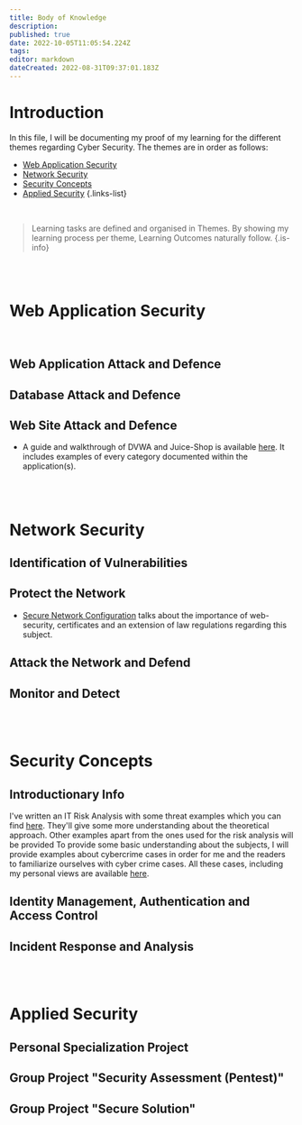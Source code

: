 ```yaml
---
title: Body of Knowledge
description: 
published: true
date: 2022-10-05T11:05:54.224Z
tags: 
editor: markdown
dateCreated: 2022-08-31T09:37:01.183Z
---
```


# Introduction
In this file, I will be documenting my proof of my learning for the different themes regarding Cyber Security. 
The themes are in order as follows:

- [Web Application Security](#web-application-security)
- [Network Security](#network-security)
- [Security Concepts](#security-concepts)
- [Applied Security](#applied-security)
{.links-list}

<br />

> Learning tasks are defined and organised in Themes. By showing my learning process per theme, Learning Outcomes naturally follow.
{.is-info}

<br />
<br />

# Web Application Security
<br />

## Web Application Attack and Defence


## Database Attack and Defence


## Web Site Attack and Defence

- A guide and walkthrough of DVWA and Juice-Shop is available [here](/manuals/cybersec/BoK/website-attack-defence). 
It includes examples of every category documented within the application(s).


<br />
<br />

# Network Security


## Identification of Vulnerabilities

## Protect the Network

- [Secure Network Configuration](/manuals/cybersec/BoK/secure-network-connections) talks about the importance of web-security, certificates and an extension of law regulations regarding this subject.

## Attack the Network and Defend

## Monitor and Detect

<br />
<br />

# Security Concepts


## Introductionary Info

I've written an IT Risk Analysis with some threat examples which you can find [here](/manuals/cybersec/BoK/analysis). They'll give some more understanding about the theoretical approach. Other examples apart from the ones used for the risk analysis will be provided
To provide some basic understanding about the subjects, I will provide examples about cybercrime cases in order for me and the readers to familiarize ourselves with cyber crime cases.
All these cases, including my personal views are available [here](/manuals/cybersec/BoK/lerd). 


## Identity Management, Authentication and Access Control

## Incident Response and Analysis




<br />
<br />

# Applied Security

## Personal Specialization Project

## Group Project "Security  Assessment (Pentest)"

## Group Project "Secure Solution"
<br />
<br />